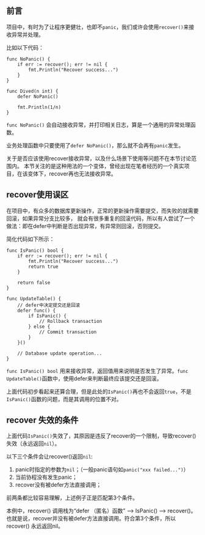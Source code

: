 ## 前言
项目中，有时为了让程序更健壮，也即不`panic`，我们或许会使用`recover()`来接收异常并处理。

比如以下代码：
```golang
func NoPanic() {
	if err := recover(); err != nil {
		fmt.Println("Recover success...")
	}
}

func Dived(n int) {
	defer NoPanic()

	fmt.Println(1/n)
}
```
`func NoPanic()` 会自动接收异常，并打印相关日志，算是一个通用的异常处理函数。

业务处理函数中只要使用了`defer NoPanic()`，那么就不会再有`panic`发生。

关于是否应该使用recover接收异常，以及什么场景下使用等问题不在本节讨论范围内。
本节关注的是这种用法的一个变体，曾经出现在笔者经历的一个真实项目，在该变体下，recover再也无法接收异常。

## recover使用误区
在项目中，有众多的数据库更新操作，正常的更新操作需要提交，而失败的就需要回滚，如果异常分支比较多，
就会有很多重复的回滚代码，所以有人尝试了一个做法：即在defer中判断是否出现异常，有异常则回滚，否则提交。

简化代码如下所示：
```golang
func IsPanic() bool {
	if err := recover(); err != nil {
		fmt.Println("Recover success...")
		return true
	}

	return false
}

func UpdateTable() {
    // defer中决定提交还是回滚
	defer func() {
		if IsPanic() {
			// Rollback transaction
		} else {
			// Commit transaction
		}
	}()

	// Database update operation...
}
```
`func IsPanic() bool` 用来接收异常，返回值用来说明是否发生了异常。`func UpdateTable()`函数中，使用defer来判断最终应该提交还是回滚。

上面代码初步看起来还算合理，但是此处的`IsPanic()`再也不会返回`true`，不是`IsPanic()`函数的问题，而是其调用的位置不对。

## recover 失效的条件
上面代码`IsPanic()`失效了，其原因是违反了recover的一个限制，导致recover()失效（永远返回`nil`）。

以下三个条件会让recover()返回`nil`:
1. panic时指定的参数为`nil`；（一般panic语句如`panic("xxx failed...")`）
2. 当前协程没有发生panic；
3. recover没有被defer方法直接调用；

前两条都比较容易理解，上述例子正是匹配第3个条件。

本例中，recover() 调用栈为“defer （匿名）函数” --> IsPanic() --> recover()。也就是说，recover并没有被defer方法直接调用。符合第3个条件，所以recover() 永远返回nil。
